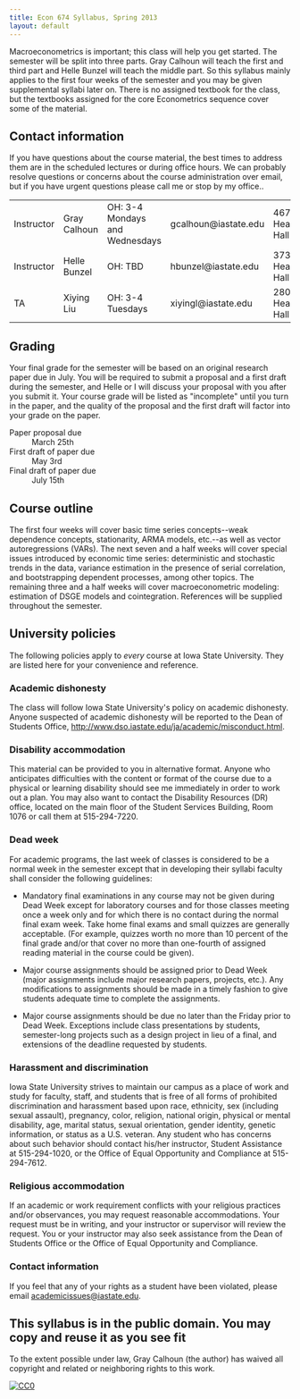 ```yaml
---
title: Econ 674 Syllabus, Spring 2013
layout: default
---
```


Macroeconometrics is important; this class will help you get started.
The semester will be split into three parts.  Gray Calhoun will teach
the first and third part and Helle Bunzel will teach the middle part.
So this syllabus mainly applies to the first four weeks of the
semester and you may be given supplemental syllabi later on.  There is
no assigned textbook for the class, but the textbooks assigned for the
core Econometrics sequence cover some of the material.

Contact information 
-------------------

If you have questions about the course material, the best times to
address them are in the scheduled lectures or during office hours.  We
can probably resolve questions or concerns about the course
administration over email, but if you have urgent questions please
call me or stop by my office..

<table class="table">
  <tr>
    <td>Instructor</td> 
    <td>Gray Calhoun</td>
    <td>OH: 3-4 Mondays and Wednesdays</td>
    <td>gcalhoun@iastate.edu</td>
    <td>467 Heady Hall</td>
  </tr>
  <tr>
    <td>Instructor</td>
    <td>Helle Bunzel</td>
    <td>OH: TBD</td>
    <td>hbunzel@iastate.edu</td>
    <td>373 Heady Hall</td>
    <td></td>
  </tr>
  <tr>
    <td>TA</td>
    <td>Xiying Liu</td>
    <td>OH: 3-4 Tuesdays</td>
    <td>xiyingl@iastate.edu</td>
    <td>280D Heady Hall</td>
    <td></td>
  </tr>
</table>

Grading
-------

Your final grade for the semester will be based on an original
research paper due in July.  You will be required to submit a proposal
and a first draft during the semester, and Helle or I will discuss
your proposal with you after you submit it.  Your course grade will be
listed as "incomplete" until you turn in the paper, and the quality of
the proposal and the first draft will factor into your grade on the
paper.

<dl>
  <dt>Paper proposal due</dt>
  <dd>March 25th</dd>

  <dt>First draft of paper due</dt>
  <dd>May 3rd</dd>

  <dt>Final draft of paper due</dt>
  <dd>July 15th</dd>
</dl>

Course outline
--------------

The first four weeks will cover basic time series concepts--weak
dependence concepts, stationarity, ARMA models, etc.--as well as
vector autoregressions (VARs).  The next seven and a half weeks will
cover special issues introduced by economic time series: deterministic
and stochastic trends in the data, variance estimation in the presence
of serial correlation, and bootstrapping dependent processes, among
other topics.  The remaining three and a half weeks will cover
macroeconometric modeling: estimation of DSGE models and
cointegration.  References will be supplied throughout the semester.

University policies
-------------------

The following policies apply to *every* course at Iowa State
University. They are listed here for your convenience and reference.

### Academic dishonesty

The class will follow Iowa State University's policy on academic
dishonesty.  Anyone suspected of academic dishonesty will be reported
to the Dean of Students Office,
<http://www.dso.iastate.edu/ja/academic/misconduct.html>.

### Disability accommodation

This material can be provided to you in alternative format. Anyone who
anticipates difficulties with the content or format of the course due
to a physical or learning disability should see me immediately in
order to work out a plan. You may also want to contact the Disability
Resources (DR) office, located on the main floor of the Student
Services Building, Room 1076 or call them at 515-294-7220.

### Dead week

For academic programs, the last week of classes is considered to be a
normal week in the semester except that in developing their syllabi
faculty shall consider the following guidelines:

* Mandatory final examinations in any course may not be given during
  Dead Week except for laboratory courses and for those classes
  meeting once a week only and for which there is no contact during
  the normal final exam week. Take home final exams and small quizzes
  are generally acceptable. (For example, quizzes worth no more than
  10 percent of the final grade and/or that cover no more than
  one-fourth of assigned reading material in the course could be
  given).

* Major course assignments should be assigned prior to Dead Week
  (major assignments include major research papers, projects,
  etc.). Any modifications to assignments should be made in a timely
  fashion to give students adequate time to complete the assignments.

* Major course assignments should be due no later than the Friday
  prior to Dead Week. Exceptions include class presentations by
  students, semester-long projects such as a design project in lieu of
  a final, and extensions of the deadline requested by students.

### Harassment and discrimination

Iowa State University strives to maintain our campus as a place of
work and study for faculty, staff, and students that is free of all
forms of prohibited discrimination and harassment based upon race,
ethnicity, sex (including sexual assault), pregnancy, color, religion,
national origin, physical or mental disability, age, marital status,
sexual orientation, gender identity, genetic information, or status as
a U.S. veteran. Any student who has concerns about such behavior
should contact his/her instructor, Student Assistance at 515-294-1020,
or the Office of Equal Opportunity and Compliance at 515-294-7612.

### Religious accommodation

If an academic or work requirement conflicts with your religious
practices and/or observances, you may request reasonable
accommodations. Your request must be in writing, and your instructor
or supervisor will review the request.  You or your instructor may
also seek assistance from the Dean of Students Office or the Office of
Equal Opportunity and Compliance.

### Contact information

If you feel that any of your rights as a student have been violated,
please email <academicissues@iastate.edu>.

This syllabus is in the public domain. You may copy and reuse it as you see fit
-------------------------------------------------------------------------------
To the extent possible under law, Gray Calhoun (the author) has waived
all copyright and related or neighboring rights to this work.

<a rel="license"
 href="http://creativecommons.org/publicdomain/zero/1.0/">
 <img src="http://i.creativecommons.org/p/zero/1.0/88x31.png" style="border-style: none;" alt="CC0" />
</a>
